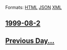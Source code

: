 
Formats: [HTML](1999/08/2/index.html)  [JSON](1999/08/2/index.json)  [XML](1999/08/2/index.xml)  

## [1999-08-2](/news/1999/08/2/index.md)

## [Previous Day...](/news/1999/08/1/index.md)


